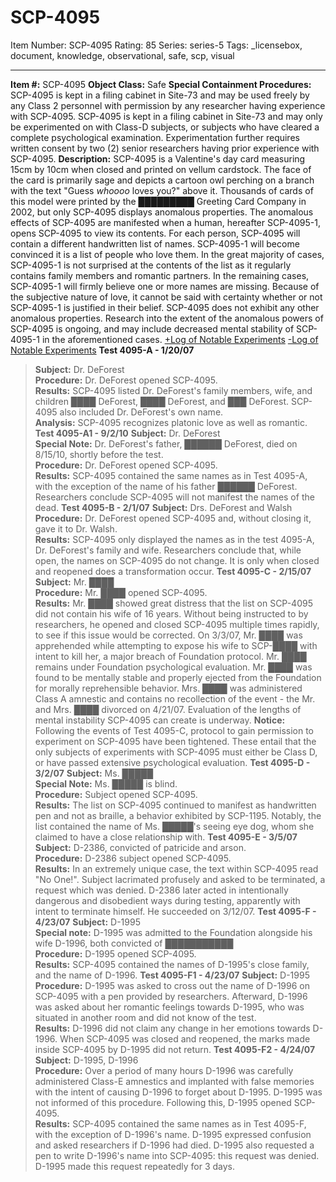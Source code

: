 # SCP-4095
Item Number: SCP-4095
Rating: 85
Series: series-5
Tags: _licensebox, document, knowledge, observational, safe, scp, visual

---

  
**Item #:** SCP-4095 
**Object Class:** Safe
**Special Containment Procedures:** SCP-4095 is kept in a filing cabinet in Site-73 and may be used freely by any Class 2 personnel with permission by any researcher having experience with SCP-4095. SCP-4095 is kept in a filing cabinet in Site-73 and may only be experimented on with Class-D subjects, or subjects who have cleared a complete psychological examination. Experimentation further requires written consent by two (2) senior researchers having prior experience with SCP-4095.
**Description:** SCP-4095 is a Valentine's day card measuring 15cm by 10cm when closed and printed on vellum cardstock. The face of the card is primarily sage and depicts a cartoon owl perching on a branch with the text "Guess _whoooo_ <sic> loves you?" above it. Thousands of cards of this model were printed by the █████████ Greeting Card Company in 2002, but only SCP-4095 displays anomalous properties.
The anomalous effects of SCP-4095 are manifested when a human, hereafter SCP-4095-1, opens SCP-4095 to view its contents. For each person, SCP-4095 will contain a different handwritten list of names. SCP-4095-1 will become convinced it is a list of people who love them. In the great majority of cases, SCP-4095-1 is not surprised at the contents of the list as it regularly contains family members and romantic partners. In the remaining cases, SCP-4095-1 will firmly believe one or more names are missing. Because of the subjective nature of love, it cannot be said with certainty whether or not SCP-4095-1 is justified in their belief. SCP-4095 does not exhibit any other anomalous properties. Research into the extent of the anomalous powers of SCP-4095 is ongoing, and may include decreased mental stability of SCP-4095-1 in the aforementioned cases.
[+Log of Notable Experiments](javascript:;)
[-Log of Notable Experiments](javascript:;)
**Test 4095-A - 1/20/07**
> **Subject:** Dr. DeForest  
>  **Procedure:** Dr. DeForest opened SCP-4095.  
>  **Results:** SCP-4095 listed Dr. DeForest's family members, wife, and children ████ DeForest, ████ DeForest, and ███ DeForest. SCP-4095 also included Dr. DeForest's own name.  
>  **Analysis:** SCP-4095 recognizes platonic love as well as romantic.
**Test 4095-A1 - 9/2/10**
> **Subject:** Dr. DeForest  
>  **Special Note:** Dr. DeForest's father, ██████ DeForest, died on 8/15/10, shortly before the test.  
>  **Procedure:** Dr. DeForest opened SCP-4095.  
>  **Results:** SCP-4095 contained the same names as in Test 4095-A, with the exception of the name of his father ██████ DeForest. Researchers conclude SCP-4095 will not manifest the names of the dead.
**Test 4095-B - 2/1/07**
> **Subject:** Drs. DeForest and Walsh  
>  **Procedure:** Dr. DeForest opened SCP-4095 and, without closing it, gave it to Dr. Walsh.  
>  **Results:** SCP-4095 only displayed the names as in the test 4095-A, Dr. DeForest's family and wife. Researchers conclude that, while open, the names on SCP-4095 do not change. It is only when closed and reopened does a transformation occur.
**Test 4095-C - 2/15/07**
> **Subject:** Mr. ████  
>  **Procedure:** Mr. ████ opened SCP-4095.  
>  **Results:** Mr. ████ showed great distress that the list on SCP-4095 did not contain his wife of 16 years. Without being instructed to by researchers, he opened and closed SCP-4095 multiple times rapidly, to see if this issue would be corrected. On 3/3/07, Mr. ████ was apprehended while attempting to expose his wife to SCP-████ with intent to kill her, a major breach of Foundation protocol. Mr. ████ remains under Foundation psychological evaluation. Mr. ████ was found to be mentally stable and properly ejected from the Foundation for morally reprehensible behavior. Mrs. ████ was administered Class A amnestic and contains no recollection of the event - the Mr. and Mrs. ████ divorced on 4/21/07. Evaluation of the lengths of mental instability SCP-4095 can create is underway.
**Notice:** Following the events of Test 4095-C, protocol to gain permission to experiment on SCP-4095 have been tightened. These entail that the only subjects of experiments with SCP-4095 must either be Class D, or have passed extensive psychological evaluation.
**Test 4095-D - 3/2/07**
> **Subject:** Ms. █████  
>  **Special Note:** Ms. █████ is blind.  
>  **Procedure:** Subject opened SCP-4095.  
>  **Results:** The list on SCP-4095 continued to manifest as handwritten pen and not as braille, a behavior exhibited by SCP-1195. Notably, the list contained the name of Ms. █████'s seeing eye dog, whom she claimed to have a close relationship with.
**Test 4095-E - 3/5/07**
> **Subject:** D-2386, convicted of patricide and arson.  
>  **Procedure:** D-2386 subject opened SCP-4095.  
>  **Results:** In an extremely unique case, the text within SCP-4095 read "No One!". Subject lacrimated profusely and asked to be terminated, a request which was denied. D-2386 later acted in intentionally dangerous and disobedient ways during testing, apparently with intent to terminate himself. He succeeded on 3/12/07.
**Test 4095-F - 4/23/07**
> **Subject:** D-1995  
>  **Special note:** D-1995 was admitted to the Foundation alongside his wife D-1996, both convicted of ███████████  
>  **Procedure:** D-1995 opened SCP-4095.  
>  **Results:** SCP-4095 contained the names of D-1995's close family, and the name of D-1996.
**Test 4095-F1 - 4/23/07**
> **Subject:** D-1995  
>  **Procedure:** D-1995 was asked to cross out the name of D-1996 on SCP-4095 with a pen provided by researchers. Afterward, D-1996 was asked about her romantic feelings towards D-1995, who was situated in another room and did not know of the test.  
>  **Results:** D-1996 did not claim any change in her emotions towards D-1996. When SCP-4095 was closed and reopened, the marks made inside SCP-4095 by D-1995 did not return.
**Test 4095-F2 - 4/24/07**
> **Subject:** D-1995, D-1996  
>  **Procedure:** Over a period of many hours D-1996 was carefully administered Class-E amnestics and implanted with false memories with the intent of causing D-1996 to forget about D-1995. D-1995 was not informed of this procedure. Following this, D-1995 opened SCP-4095.  
>  **Results:** SCP-4095 contained the same names as in Test 4095-F, with the exception of D-1996's name. D-1995 expressed confusion and asked researchers if D-1996 had died. D-1995 also requested a pen to write D-1996's name into SCP-4095: this request was denied. D-1995 made this request repeatedly for 3 days.